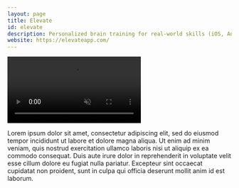 ```yaml
---
layout: page
title: Elevate
id: elevate
description: Personalized brain training for real-world skills (iOS, Android). Winner of Apple's App of the Year.
website: https://elevateapp.com/
---
```


<video muted autoplay controls class="float-right">
    <source src="/videos/elevate_preview.mp4" type="video/mp4">
</video>

Lorem ipsum dolor sit amet, consectetur adipiscing elit, sed do eiusmod tempor incididunt ut labore et dolore magna aliqua. Ut enim ad minim veniam, quis nostrud exercitation ullamco laboris nisi ut aliquip ex ea commodo consequat. Duis aute irure dolor in reprehenderit in voluptate velit esse cillum dolore eu fugiat nulla pariatur. Excepteur sint occaecat cupidatat non proident, sunt in culpa qui officia deserunt mollit anim id est laborum.
